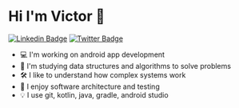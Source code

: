 # Hi I'm Victor 👋

[![Linkedin Badge](https://img.shields.io/badge/-vdefran-blue?style=flat&logo=Linkedin&logoColor=white&link=https://www.linkedin.com/in/vdefran/)](https://www.linkedin.com/in/vdefran/)
[![Twitter Badge](https://img.shields.io/badge/-@vicdefran-1ca0f1?style=flat&labelColor=1ca0f1&logo=twitter&logoColor=white&link=https://twitter.com/vicdefran)](https://twitter.com/vicdefran)

- 💻 I'm working on android app development
- 📝 I'm studying data structures and algorithms to solve problems
- 🛠 I like to understand how complex systems work
- 🔬 I enjoy software architecture and testing
- 💡 I use git, kotlin, java, gradle, android studio

